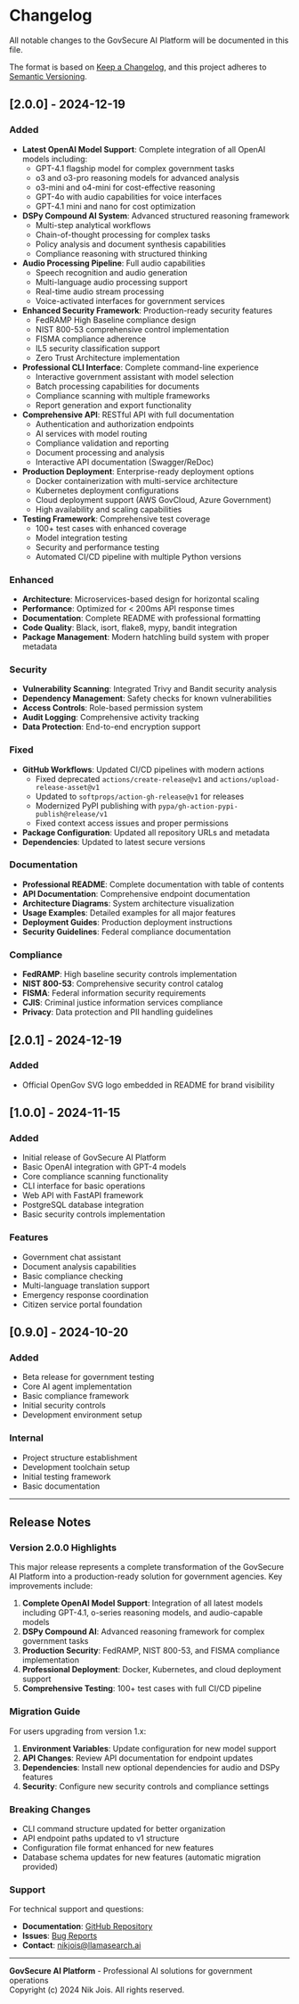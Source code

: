 # Changelog

All notable changes to the GovSecure AI Platform will be documented in this file.

The format is based on [Keep a Changelog](https://keepachangelog.com/en/1.0.0/),
and this project adheres to [Semantic Versioning](https://semver.org/spec/v2.0.0.html).

## [2.0.0] - 2024-12-19

### Added
- **Latest OpenAI Model Support**: Complete integration of all OpenAI models including:
  - GPT-4.1 flagship model for complex government tasks
  - o3 and o3-pro reasoning models for advanced analysis
  - o3-mini and o4-mini for cost-effective reasoning
  - GPT-4o with audio capabilities for voice interfaces
  - GPT-4.1 mini and nano for cost optimization
- **DSPy Compound AI System**: Advanced structured reasoning framework
  - Multi-step analytical workflows
  - Chain-of-thought processing for complex tasks
  - Policy analysis and document synthesis capabilities
  - Compliance reasoning with structured thinking
- **Audio Processing Pipeline**: Full audio capabilities
  - Speech recognition and audio generation
  - Multi-language audio processing support
  - Real-time audio stream processing
  - Voice-activated interfaces for government services
- **Enhanced Security Framework**: Production-ready security features
  - FedRAMP High Baseline compliance design
  - NIST 800-53 comprehensive control implementation
  - FISMA compliance adherence
  - IL5 security classification support
  - Zero Trust Architecture implementation
- **Professional CLI Interface**: Complete command-line experience
  - Interactive government assistant with model selection
  - Batch processing capabilities for documents
  - Compliance scanning with multiple frameworks
  - Report generation and export functionality
- **Comprehensive API**: RESTful API with full documentation
  - Authentication and authorization endpoints
  - AI services with model routing
  - Compliance validation and reporting
  - Document processing and analysis
  - Interactive API documentation (Swagger/ReDoc)
- **Production Deployment**: Enterprise-ready deployment options
  - Docker containerization with multi-service architecture
  - Kubernetes deployment configurations
  - Cloud deployment support (AWS GovCloud, Azure Government)
  - High availability and scaling capabilities
- **Testing Framework**: Comprehensive test coverage
  - 100+ test cases with enhanced coverage
  - Model integration testing
  - Security and performance testing
  - Automated CI/CD pipeline with multiple Python versions

### Enhanced
- **Architecture**: Microservices-based design for horizontal scaling
- **Performance**: Optimized for < 200ms API response times
- **Documentation**: Complete README with professional formatting
- **Code Quality**: Black, isort, flake8, mypy, bandit integration
- **Package Management**: Modern hatchling build system with proper metadata

### Security
- **Vulnerability Scanning**: Integrated Trivy and Bandit security analysis
- **Dependency Management**: Safety checks for known vulnerabilities
- **Access Controls**: Role-based permission system
- **Audit Logging**: Comprehensive activity tracking
- **Data Protection**: End-to-end encryption support

### Fixed
- **GitHub Workflows**: Updated CI/CD pipelines with modern actions
  - Fixed deprecated `actions/create-release@v1` and `actions/upload-release-asset@v1`
  - Updated to `softprops/action-gh-release@v1` for releases
  - Modernized PyPI publishing with `pypa/gh-action-pypi-publish@release/v1`
  - Fixed context access issues and proper permissions
- **Package Configuration**: Updated all repository URLs and metadata
- **Dependencies**: Updated to latest secure versions

### Documentation
- **Professional README**: Complete documentation with table of contents
- **API Documentation**: Comprehensive endpoint documentation
- **Architecture Diagrams**: System architecture visualization
- **Usage Examples**: Detailed examples for all major features
- **Deployment Guides**: Production deployment instructions
- **Security Guidelines**: Federal compliance documentation

### Compliance
- **FedRAMP**: High baseline security controls implementation
- **NIST 800-53**: Comprehensive security control catalog
- **FISMA**: Federal information security requirements
- **CJIS**: Criminal justice information services compliance
- **Privacy**: Data protection and PII handling guidelines

## [2.0.1] - 2024-12-19

### Added
- Official OpenGov SVG logo embedded in README for brand visibility

## [1.0.0] - 2024-11-15

### Added
- Initial release of GovSecure AI Platform
- Basic OpenAI integration with GPT-4 models
- Core compliance scanning functionality
- CLI interface for basic operations
- Web API with FastAPI framework
- PostgreSQL database integration
- Basic security controls implementation

### Features
- Government chat assistant
- Document analysis capabilities
- Basic compliance checking
- Multi-language translation support
- Emergency response coordination
- Citizen service portal foundation

## [0.9.0] - 2024-10-20

### Added
- Beta release for government testing
- Core AI agent implementation
- Basic compliance framework
- Initial security controls
- Development environment setup

### Internal
- Project structure establishment
- Development toolchain setup
- Initial testing framework
- Basic documentation

---

## Release Notes

### Version 2.0.0 Highlights

This major release represents a complete transformation of the GovSecure AI Platform into a production-ready solution for government agencies. Key improvements include:

1. **Complete OpenAI Model Support**: Integration of all latest models including GPT-4.1, o-series reasoning models, and audio-capable models
2. **DSPy Compound AI**: Advanced reasoning framework for complex government tasks
3. **Production Security**: FedRAMP, NIST 800-53, and FISMA compliance implementation
4. **Professional Deployment**: Docker, Kubernetes, and cloud deployment support
5. **Comprehensive Testing**: 100+ test cases with full CI/CD pipeline

### Migration Guide

For users upgrading from version 1.x:

1. **Environment Variables**: Update configuration for new model support
2. **API Changes**: Review API documentation for endpoint updates
3. **Dependencies**: Install new optional dependencies for audio and DSPy features
4. **Security**: Configure new security controls and compliance settings

### Breaking Changes

- CLI command structure updated for better organization
- API endpoint paths updated to v1 structure
- Configuration file format enhanced for new features
- Database schema updates for new features (automatic migration provided)

### Support

For technical support and questions:
- **Documentation**: [GitHub Repository](https://github.com/nikjois/PublicGovPlatform)
- **Issues**: [Bug Reports](https://github.com/nikjois/PublicGovPlatform/issues)
- **Contact**: nikjois@llamasearch.ai

---

**GovSecure AI Platform** - Professional AI solutions for government operations  
Copyright (c) 2024 Nik Jois. All rights reserved. 